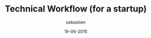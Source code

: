 ---
layout: video
title: "Technical Workflow (for a startup)"
author: sebastien
date: 19-06-2015
youtube_slug: "JQRiwZKJktE"
labels:
  - workshop
thumbnail: 2015-06-19-workshop-technical-workflow.jpg
description: "Sebastien Saunier vous présente un ensemble d'outils et de processus à utiliser pour mettre en place un workflow efficace entre vos développeurs et le reste de votre équipe."
---